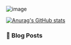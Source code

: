![image](https://user-images.githubusercontent.com/5853658/127419006-1f78ac6e-06b0-4ffe-89cc-0c9ddd33387b.png)



[![Anurag's GitHub stats](https://github-readme-stats.vercel.app/api?username=NitramTasu&count_private=true&show_icons=true&bg_color=000000&text_color=1ee300&icon_color=54ab54&title_color=cccfcc)](https://github.com/anuraghazra/github-readme-stats)

### 📙 Blog Posts
<!--START_SECTION:feed-->
<!--END_SECTION:feed-->


<!--
**NitramTasu/NitramTasu** is a ✨ _special_ ✨ repository because its `README.md` (this file) appears on your GitHub profile.

Here are some ideas to get you started:

- 🔭 I’m currently working on ...
- 🌱 I’m currently learning ...
- 👯 I’m looking to collaborate on ...
- 🤔 I’m looking for help with ...
- 💬 Ask me about ...
- 📫 How to reach me: ...
- 😄 Pronouns: ...
- ⚡ Fun fact: ...
-->
